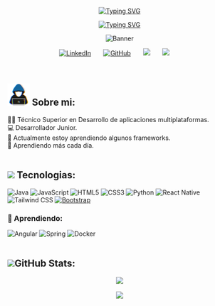 <!-- Color de emvabezado   #F7C509FF     -->
<p align="center">
  <a href="https://github.com/KevinJG994">
<a href="https://git.io/typing-svg"><img src="https://readme-typing-svg.demolab.com?font=Fira+Code&size=25&pause=1000&color=F7C509&center=true&vCenter=true&repeat=false&random=false&width=435&lines=Kevin+Jim%C3%A9nez" alt="Typing SVG" /></a>
</p>
    
<p align="center">
  <a href="https://git.io/typing-svg"><img src="https://readme-typing-svg.demolab.com?font=Fira+Code&size=25&pause=1000&color=F7C509&center=true&vCenter=true&random=false&width=435&lines=Hello+world!;Student+Full-Stack+developer" alt="Typing SVG" /></a>


</p>

<div align="center">
  
<img src="https://github.com/user-attachments/assets/8b8b3390-9db6-46ac-ac80-f3ab2456e7fa" title="Banner" width="700"><br>
</div>



  
<!-- Social icons section -->
<p align="center">
  <a href="https://www.linkedin.com/in/kevin-jim%C3%A9nez94/"><img width="32px" alt="LinkedIn" title="LinkedIn" src="https://github.com/KevinJG994/KevinJG994/assets/96546093/c0265393-a350-4ce5-860c-aec343f9f781"/></a>
  &#8287;&#8287;&#8287;&#8287;&#8287;
  <a href="https://github.com/KevinJG994/"><img width="32px" alt="GitHub" title="GitHub" src="https://github.com/KevinJG994/KevinJG994/assets/96546093/734d10d0-eaa8-420d-b3de-b0d4e948986c"/></a>
  &#8287;&#8287;&#8287;&#8287;&#8287;
  <a href="mailto:kevinjg994@gmail.com" alt="Gmail" title="Gmail"><img width="32px" src="https://github.com/KevinJG994/KevinJG994/assets/96546093/e822eade-58d2-4800-abd1-1970b6a340a2"/></a>
  &#8287;&#8287;&#8287;&#8287;&#8287;
  <a href="" alt="PortFolio" title="PortFolio"><img width="32px" src="https://github.com/KevinJG994/KevinJG994/assets/96546093/b11e1caf-fea6-4409-8074-175d2f8198ee"/></a>
  &#8287;&#8287;&#8287;&#8287;&#8287;
</p><br>


<!-- About me Zone -->
<h2><picture><img src = "https://github.com/0xAbdulKhalid/0xAbdulKhalid/raw/main/assets/mdImages/about_me.gif" width = 50px></picture>   Sobre mi:</h2>

👨‍🎓  Técnico Superior en Desarrollo de aplicaciones multiplataformas.<br>
💻  Desarrollador Junior. <br>
🤝  Actualmente estoy aprendiendo algunos frameworks.<br>
📖  Aprendiendo más cada día.<br><br>


<!-- Tech Zone -->
<h2> <img src="https://media2.giphy.com/media/QssGEmpkyEOhBCb7e1/giphy.gif?cid=ecf05e47a0n3gi1bfqntqmob8g9aid1oyj2wr3ds3mg700bl&rid=giphy.gif" width ="25"> Tecnologias:</h2>


![Java](https://img.shields.io/badge/Java-%23ED8B00.svg?style=plastic&logo=openjdk&logoColor=white) 
![JavaScript](https://img.shields.io/badge/JavaScript-%23323330.svg?style=plastic&logo=JavaScript&logoColor=%23F7DF1E) 
![HTML5](https://img.shields.io/badge/HTML-%23E34F26.svg?style=plastic&logo=html5&logoColor=white) 
![CSS3](https://img.shields.io/badge/CSS-%231572B6.svg?style=plastic&logo=css3&logoColor=white) ![Python](https://img.shields.io/badge/Python-3670A0?style=plastic&logo=python&logoColor=ffdd54)  ![React Native](https://img.shields.io/badge/React_Native-%2320232a.svg?style=plastic&logo=react&logoColor=%2361DAFB) ![Tailwind CSS](https://img.shields.io/badge/TailwindCSS-%2338B2AC.svg?style=plastic&logo=tailwind-css&logoColor=white) [![Bootstrap](https://img.shields.io/badge/Bootstrap-%23563D7C.svg?style=plastic&logo=bootstrap&logoColor=white)](https://getbootstrap.com/)


### 📖 Aprendiendo:
![Angular](https://img.shields.io/badge/angular-%23DD0031.svg?style=plastic&logo=angular&logoColor=white)  ![Spring](https://img.shields.io/badge/Spring-%236DB33F.svg?style=plastic&logo=spring&logoColor=white)  ![Docker](https://img.shields.io/badge/Docker-%230db7ed.svg?style=plastic&logo=docker&logoColor=white) 
 <br><br> 



<!-- Stats Zone -->
  <h2><img src="https://media.giphy.com/media/iY8CRBdQXODJSCERIr/giphy.gif" width="35">GitHub Stats:</h2>
<div align="center">
  
  ![](https://github-readme-stats.vercel.app/api/top-langs/?username=KevinJG994&theme=react&hide_border=true&include_all_commits=false&count_private=false&layout=compact)
</div>


<!-- View Profile -->
<div align="center">
  
 ![](https://komarev.com/ghpvc/?username=KEvinJG994&style=for-the-badge&abbreviated=true&color=F7C509)
</div>
